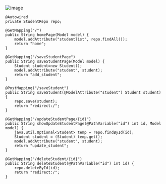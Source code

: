 ![image](https://github.com/SpringBootJav/SpringBootDocumentation/assets/133820804/5e20d126-ff1a-4245-810d-a27bb0a5b7af)

	@Autowired
	private StudentRepo repo;
	
	@GetMapping("/")
	public String homePage(Model model) {
		model.addAttribute("studentlist", repo.findAll());
		return "home";
	}
	
	@GetMapping("/saveStudentPage")
	public String saveStudentPage(Model model) {
		Student student=new Student();
		model.addAttribute("student", student);
		return "add_student";
	}
	
	@PostMapping("/saveStudent")
	public String saveStudent(@ModelAttribute("student") Student student) {
		repo.save(student);
		return "redirect:/";
	}
	
	@GetMapping("/updateStudentPage/{id}")
	public String showUpdateStudentPage(@PathVariable("id") int id, Model model) {
		java.util.Optional<Student> temp = repo.findById(id);
		Student student = (Student) temp.get();
		model.addAttribute("student", student);
		return "update_student";
	}
	
	@GetMapping("/deleteStudent/{id}")
	public String deleteStudent(@PathVariable("id") int id) {
		repo.deleteById(id);
		return "redirect:/";
	}
